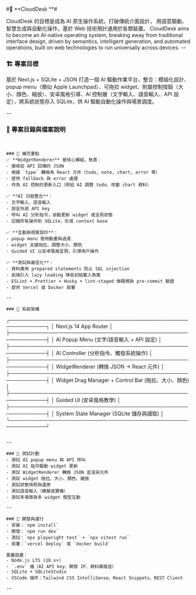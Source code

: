 #📘 **CloudDesk **#

CloudDesk 的目標是成為 AI 原生操作系統，打破傳統介面設計， 用語意驅動、智慧生成與自動化操作，基於 Web 技術預計通用於各類裝置。 CloudDesk aims to become an AI-native operating system, breaking away from traditional interface design, driven by semantics, intelligent generation, and automated operations, built on web technologies to run universally across devices.
-–

### 🏗️ 專案目標
基於 Next.js + SQLite + JSON 打造一個 AI 驅動作業平台，整合：模組化設計、popup menu（類似 Apple Launchpad）、可拖拉 widget、附屬控制按鈕（大小、顏色、縮放）、安卓風格引導、AI 控制層（文字輸入、語音輸入、API 設定），將系統狀態存入 SQLite，供 AI 驅動自動化操作與場景調度。

-–

### 📁 專案目錄與檔案說明
```


### 🌟 補充重點
✅ **WidgetRenderer** 是核心模組，負責：
- 接收從 API 回傳的 JSON
- 根據 `type` 轉換為 React 元件（todo, note, chart, error 等）
- 提供 fallback 與 error 處理
- 作為 AI 控制的更新入口（例如 AI 調整 todo、改變 chart 資料）

✅ **AI 功能整合**：
- 文字輸入、語音輸入
- 設定外部 API key
- 呼叫 AI 分析指令，自動更新 widget 或全局狀態
- 記錄所有操作到 SQLite，形成 context base

✅ **互動與視覺設計**：
- popup menu 使用動畫與過渡
- widget 支援拖拉、調整大小、顏色
- Guided UI 以安卓風格呈現，引導用戶操作

✅ **測試與最佳化**：
- 資料庫用 prepared statements 防止 SQL injection
- 前端引入 lazy loading 降低初始載入負擔
- ESLint + Prettier + Husky + lint-staged 做碼規與 pre-commit 驗證
- 提供 Vercel 或 Docker 部署

-–

### 📐 系統架構
```
┌────────────────────────────────────────────────────────────┐
│ Next.js 14 App Router │
├────────────────────────────────────────────────────────────┤
│ AI Popup Menu (文字/語音輸入 + API 設定) │
├────────────────────────────────────────────────────────────┤
│ AI Controller (分析指令、觸發系統操作) │
├────────────────────────────────────────────────────────────┤
│ WidgetRenderer (轉換 JSON → React 元件) │
├────────────────────────────────────────────────────────────┤
│ Widget Drag Manager + Control Bar (拖拉、大小、顏色) │
├────────────────────────────────────────────────────────────┤
│ Guided UI (安卓風格教學) │
├────────────────────────────────────────────────────────────┤
│ System State Manager (SQLite 儲存與讀取) │
└────────────────────────────────────────────────────────────┘
```

-–

### 🧪 測試計劃
- 測試 AI popup menu 與 API 呼叫
- 測試 AI 指令驅動 widget 更新
- 測試 WidgetRenderer 轉換 JSON 並渲染元件
- 測試 widget 拖拉、大小、顏色、縮放
- 測試狀態快照與還原
- 測試語音輸入（模擬或實機）
- 測試多場景與多 widget 類型互動

-–

### 🚀 開發與運行
- 安裝：`npm install`
- 開發：`npm run dev`
- 測試：`npx playwright test` + `npx vitest run`
- 部署：`vercel deploy` 或 `docker build`

需要設置：
- Node.js LTS (18.x+)
- `.env` 檔（AI API key、開發 IP、資料庫路徑）
- SQLite + SQLiteStudio
- VSCode 插件：Tailwind CSS IntelliSense、React Snippets、REST Client

-–
